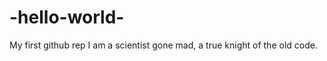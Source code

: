 -hello-world-
=============

My first github rep 
I am a scientist gone mad, a true knight of the old code.
